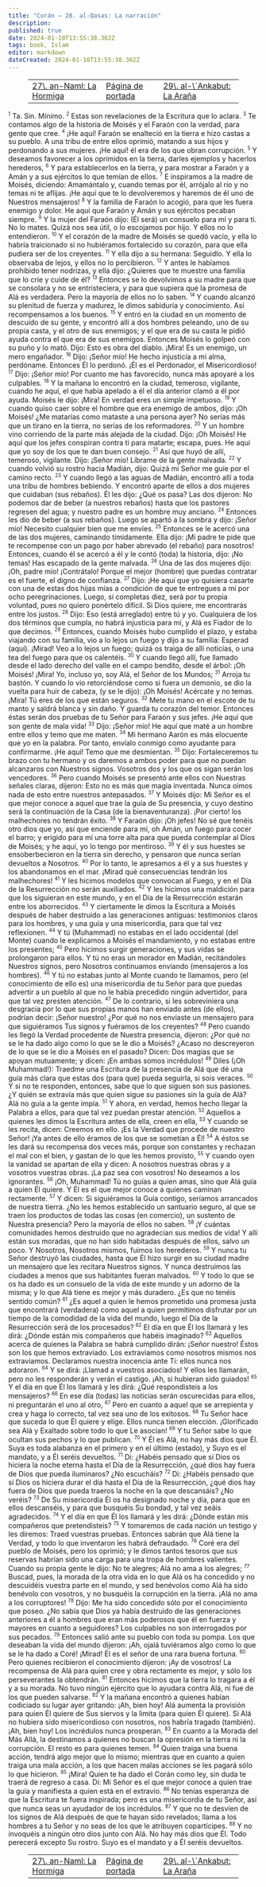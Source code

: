 ```yaml
---
title: "Corán — 28. al-Qasas: La narración"
description: 
published: true
date: 2024-01-10T13:55:38.362Z
tags: book, Islam
editor: markdown
dateCreated: 2024-01-10T13:55:38.362Z
---
```


<figure class="table chapter-navigator">
  <table>
    <tbody>
      <tr>
        <td>
        <a href="/es/book/Islam/Quran/27">
          <span class="mdi mdi-arrow-left-drop-circle"></span><span class="pl-2">27\. an-Naml: La Hormiga</span>
        </a>
        </td>
        <td>
        <a href="/es/book/Islam/Quran">
          <span class="mdi mdi-book-open-variant"></span><span class="pl-2">Página de portada</span>
        </a>
        </td>
        <td>
        <a href="/es/book/Islam/Quran/29">
          <span class="pr-2">29\. al-\`Ankabut: La Araña</span><span class="mdi mdi-arrow-right-drop-circle"></span>
        </a>
        </td>
      </tr>
    </tbody>
  </table>
</figure>

<span id="v1"><sup><small>1</small></sup></span> Ta. Sin. Mínimo.
<span id="v2"><sup><small>2</small></sup></span> Estas son revelaciones de la Escritura que lo aclara.
<span id="v3"><sup><small>3</small></sup></span> Te contamos algo de la historia de Moisés y el Faraón con la verdad, para gente que cree.
<span id="v4"><sup><small>4</small></sup></span> ¡He aquí! Faraón se enalteció en la tierra e hizo castas a su pueblo. A una tribu de entre ellos oprimió, matando a sus hijos y perdonando a sus mujeres. ¡He aquí! él era de los que obran corrupción.
<span id="v5"><sup><small>5</small></sup></span> Y deseamos favorecer a los oprimidos en la tierra, darles ejemplos y hacerlos herederos,
<span id="v6"><sup><small>6</small></sup></span> Y para establecerlos en la tierra, y para mostrar a Faraón y a Amán y a sus ejércitos lo que temían de ellos.
<span id="v7"><sup><small>7</small></sup></span> E inspiramos a la madre de Moisés, diciendo: Amamántalo y, cuando temas por él, arrójalo al río y no temas ni te aflijas. ¡He aquí que te lo devolveremos y haremos de él uno de Nuestros mensajeros!
<span id="v8"><sup><small>8</small></sup></span> Y la familia de Faraón lo acogió, para que les fuera enemigo y dolor. He aquí que Faraón y Amán y sus ejércitos pecaban siempre.
<span id="v9"><sup><small>9</small></sup></span> Y la mujer del Faraón dijo: (Él será) un consuelo para mí y para ti. No lo mates. Quizá nos sea útil, o lo escojamos por hijo. Y ellos no lo entendieron.
<span id="v10"><sup><small>10</small></sup></span> Y el corazón de la madre de Moisés se quedó vacío, y ella lo habría traicionado si no hubiéramos fortalecido su corazón, para que ella pudiera ser de los creyentes.
<span id="v11"><sup><small>11</small></sup></span> Y ella dijo a su hermana: Seguidlo. Y ella lo observaba de lejos, y ellos no lo percibieron.
<span id="v12"><sup><small>12</small></sup></span> Y antes le habíamos prohibido tener nodrizas, y ella dijo: ¿Quieres que te muestre una familia que lo críe y cuide de él?
<span id="v13"><sup><small>13</small></sup></span> Entonces se lo devolvimos a su madre para que se consolara y no se entristeciera, y para que supiera que la promesa de Alá es verdadera. Pero la mayoría de ellos no lo saben.
<span id="v14"><sup><small>14</small></sup></span> Y cuando alcanzó su plenitud de fuerza y madurez, le dimos sabiduría y conocimiento. Así recompensamos a los buenos.
<span id="v15"><sup><small>15</small></sup></span> Y entró en la ciudad en un momento de descuido de su gente, y encontró allí a dos hombres peleando, uno de su propia casta, y el otro de sus enemigos; y el que era de su casta le pidió ayuda contra el que era de sus enemigos. Entonces Moisés lo golpeó con su puño y lo mató. Dijo: Esto es obra del diablo. ¡Mira! Es un enemigo, un mero engañador.
<span id="v16"><sup><small>16</small></sup></span> Dijo: ¡Señor mío! He hecho injusticia a mi alma, perdóname. Entonces Él lo perdonó. ¡Él es el Perdonador, el Misericordioso!
<span id="v17"><sup><small>17</small></sup></span> Dijo: ¡Señor mío! Por cuanto me has favorecido, nunca más apoyaré a los culpables.
<span id="v18"><sup><small>18</small></sup></span> Y la mañana lo encontró en la ciudad, temeroso, vigilante, cuando he aquí, el que había apelado a él el día anterior clamó a él por ayuda. Moisés le dijo: ¡Mira! En verdad eres un simple impetuoso.
<span id="v19"><sup><small>19</small></sup></span> Y cuando quiso caer sobre el hombre que era enemigo de ambos, dijo: ¡Oh Moisés! ¿Me matarías como mataste a una persona ayer? No serías más que un tirano en la tierra, no serías de los reformadores.
<span id="v20"><sup><small>20</small></sup></span> Y un hombre vino corriendo de la parte más alejada de la ciudad. Dijo: ¡Oh Moisés! He aquí que los jefes conspiran contra ti para matarte; escapa, pues. He aquí que yo soy de los que te dan buen consejo.
<span id="v21"><sup><small>21</small></sup></span> Así que huyó de allí, temeroso, vigilante. Dijo: ¡Señor mío! Líbrame de la gente malvada.
<span id="v22"><sup><small>22</small></sup></span> Y cuando volvió su rostro hacia Madián, dijo: Quizá mi Señor me guíe por el camino recto.
<span id="v23"><sup><small>23</small></sup></span> Y cuando llegó a las aguas de Madián, encontró allí a toda una tribu de hombres bebiendo. Y encontró aparte de ellos a dos mujeres que cuidaban (sus rebaños). Él les dijo: ¿Qué os pasa? Las dos dijeron: No podemos dar de beber (a nuestros rebaños) hasta que los pastores regresen del agua; y nuestro padre es un hombre muy anciano.
<span id="v24"><sup><small>24</small></sup></span> Entonces les dio de beber (a sus rebaños). Luego se apartó a la sombra y dijo: ¡Señor mío! Necesito cualquier bien que me envíes.
<span id="v25"><sup><small>25</small></sup></span> Entonces se le acercó una de las dos mujeres, caminando tímidamente. Ella dijo: ¡Mi padre te pide que te recompense con un pago por haber abrevado (el rebaño) para nosotros! Entonces, cuando él se acercó a él y le contó (toda) la historia, dijo: ¡No temas! Has escapado de la gente malvada.
<span id="v26"><sup><small>26</small></sup></span> Una de las dos mujeres dijo: ¡Oh, padre mío! ¡Contrátalo! Porque el mejor (hombre) que puedas contratar es el fuerte, el digno de confianza.
<span id="v27"><sup><small>27</small></sup></span> Dijo: ¡He aquí que yo quisiera casarte con una de estas dos hijas mías a condición de que te entregues a mí por ocho peregrinaciones. Luego, si completas diez, será por tu propia voluntad, pues no quiero ponértelo difícil. Si Dios quiere, me encontrarás entre los justos.
<span id="v28"><sup><small>28</small></sup></span> Dijo: Eso (está arreglado) entre tú y yo. Cualquiera de los dos términos que cumpla, no habrá injusticia para mí, y Alá es Fiador de lo que decimos.
<span id="v29"><sup><small>29</small></sup></span> Entonces, cuando Moisés hubo cumplido el plazo, y estaba viajando con su familia, vio a lo lejos un fuego y dijo a su familia: Esperad (aquí). ¡Mirad! Veo a lo lejos un fuego; quizá os traiga de allí noticias, o una tea del fuego para que os calentéis.
<span id="v30"><sup><small>30</small></sup></span> Y cuando llegó allí, fue llamado desde el lado derecho del valle en el campo bendito, desde el árbol: ¡Oh Moisés! ¡Mira! Yo, incluso yo, soy Alá, el Señor de los Mundos;
<span id="v31"><sup><small>31</small></sup></span> Arroja tu bastón. Y cuando lo vio retorciéndose como si fuera un demonio, se dio la vuelta para huir de cabeza, (y se le dijo): ¡Oh Moisés! Acércate y no temas. ¡Mira! Tú eres de los que están seguros.
<span id="v32"><sup><small>32</small></sup></span> Mete tu mano en el escote de tu manto y saldrá blanca y sin daño. Y guarda tu corazón del temor. Entonces éstas serán dos pruebas de tu Señor para Faraón y sus jefes. ¡He aquí que son gente de mala vida!
<span id="v33"><sup><small>33</small></sup></span> Dijo: ¡Señor mío! He aquí que maté a un hombre entre ellos y temo que me maten.
<span id="v34"><sup><small>34</small></sup></span> Mi hermano Aarón es más elocuente que yo en la palabra. Por tanto, envíalo conmigo como ayudante para confirmarme. ¡He aquí! Temo que me desmientan.
<span id="v35"><sup><small>35</small></sup></span> Dijo: Fortaleceremos tu brazo con tu hermano y os daremos a ambos poder para que no puedan alcanzaros con Nuestros signos. Vosotros dos y los que os sigan serán los vencedores.
<span id="v36"><sup><small>36</small></sup></span> Pero cuando Moisés se presentó ante ellos con Nuestras señales claras, dijeron: Esto no es más que magia inventada. Nunca oímos nada de esto entre nuestros antepasados.
<span id="v37"><sup><small>37</small></sup></span> Y Moisés dijo: Mi Señor es el que mejor conoce a aquel que trae la guía de Su presencia, y cuyo destino será la continuación de la Casa (de la bienaventuranza). ¡Por cierto! los malhechores no tendrán éxito.
<span id="v38"><sup><small>38</small></sup></span> Y Faraón dijo: ¡Oh jefes! No sé que tenéis otro dios que yo, así que enciende para mí, oh Amán, un fuego para cocer el barro; y erigido para mí una torre alta para que pueda contemplar al Dios de Moisés; y he aquí, yo lo tengo por mentiroso.
<span id="v39"><sup><small>39</small></sup></span> Y él y sus huestes se ensoberbecieron en la tierra sin derecho, y pensaron que nunca serían devueltos a Nosotros.
<span id="v40"><sup><small>40</small></sup></span> Por lo tanto, le apresamos a él y a sus huestes y los abandonamos en el mar. ¡Mirad qué consecuencias tendrán los malhechores!
<span id="v41"><sup><small>41</small></sup></span> Y les hicimos modelos que convocan al Fuego, y en el Día de la Resurrección no serán auxiliados.
<span id="v42"><sup><small>42</small></sup></span> Y les hicimos una maldición para que los siguieran en este mundo, y en el Día de la Resurrección estarán entre los aborrecidos.
<span id="v43"><sup><small>43</small></sup></span> Y ciertamente le dimos la Escritura a Moisés después de haber destruido a las generaciones antiguas: testimonios claros para los hombres, y una guía y una misericordia, para que tal vez reflexionen.
<span id="v44"><sup><small>44</small></sup></span> Y tú (Muhammad) no estabas en el lado occidental (del Monte) cuando le explicamos a Moisés el mandamiento, y no estabas entre los presentes;
<span id="v45"><sup><small>45</small></sup></span> Pero hicimos surgir generaciones, y sus vidas se prolongaron para ellos. Y tú no eras un morador en Madián, recitándoles Nuestros signos, pero Nosotros continuamos enviando (mensajeros a los hombres).
<span id="v46"><sup><small>46</small></sup></span> Y tú no estabas junto al Monte cuando te llamamos, pero (el conocimiento de ello es) una misericordia de tu Señor para que puedas advertir a un pueblo al que no le había precedido ningún advertidor, para que tal vez presten atención.
<span id="v47"><sup><small>47</small></sup></span> De lo contrario, si les sobreviniera una desgracia por lo que sus propias manos han enviado antes (de ellos), podrían decir: ¡Señor nuestro! ¿Por qué no nos enviaste un mensajero para que siguiéramos Tus signos y fuéramos de los creyentes?
<span id="v48"><sup><small>48</small></sup></span> Pero cuando les llegó la Verdad procedente de Nuestra presencia, dijeron: ¿Por qué no se le ha dado algo como lo que se le dio a Moisés? ¿Acaso no descreyeron de lo que se le dio a Moisés en el pasado? Dicen: Dos magias que se apoyan mutuamente; y dicen: ¡En ambas somos incrédulos!
<span id="v49"><sup><small>49</small></sup></span> Diles (¡Oh Muhammad!): Traedme una Escritura de la presencia de Alá que dé una guía más clara que estas dos (para que) pueda seguirla, si sois veraces.
<span id="v50"><sup><small>50</small></sup></span> Y si no te responden, entonces, sabe que lo que siguen son sus pasiones. ¿Y quién se extravía más que quien sigue su pasiones sin la guía de Alá? Alá no guía a la gente impía.
<span id="v51"><sup><small>51</small></sup></span> Y ahora, en verdad, hemos hecho llegar la Palabra a ellos, para que tal vez puedan prestar atención.
<span id="v52"><sup><small>52</small></sup></span> Aquellos a quienes les dimos la Escritura antes de ella, creen en ella,
<span id="v53"><sup><small>53</small></sup></span> Y cuando se les recita, dicen: Creemos en ello. ¡Es la Verdad que procede de nuestro Señor! ¡Ya antes de ello éramos de los que se sometían a Él!
<span id="v54"><sup><small>54</small></sup></span> A éstos se les dará su recompensa dos veces más, porque son constantes y rechazan el mal con el bien, y gastan de lo que les hemos provisto,
<span id="v55"><sup><small>55</small></sup></span> Y cuando oyen la vanidad se apartan de ella y dicen: A nosotros nuestras obras y a vosotros vuestras obras. ¡La paz sea con vosotros! No deseamos a los ignorantes.
<span id="v56"><sup><small>56</small></sup></span> ¡Oh, Muhammad! Tú no guías a quien amas, sino que Alá guía a quien Él quiere. Y Él es el que mejor conoce a quienes caminan rectamente.
<span id="v57"><sup><small>57</small></sup></span> Y dicen: Si siguiéramos la Guía contigo, seríamos arrancados de nuestra tierra. ¿No les hemos establecido un santuario seguro, al que se traen los productos de todas las cosas (en comercio), un sustento de Nuestra presencia? Pero la mayoría de ellos no saben.
<span id="v58"><sup><small>58</small></sup></span> ¡Y cuántas comunidades hemos destruido que no agradecían sus medios de vida! Y allí están sus moradas, que no han sido habitadas después de ellos, salvo un poco. Y Nosotros, Nosotros mismos, fuimos los herederos.
<span id="v59"><sup><small>59</small></sup></span> Y nunca tu Señor destruyó las ciudades, hasta que Él hizo surgir en su ciudad madre un mensajero que les recitara Nuestros signos. Y nunca destruimos las ciudades a menos que sus habitantes fueran malvados.
<span id="v60"><sup><small>60</small></sup></span> Y todo lo que se os ha dado es un consuelo de la vida de este mundo y un adorno de la misma; y lo que Alá tiene es mejor y más duradero. ¿Es que no tenéis sentido común?
<span id="v61"><sup><small>61</small></sup></span> ¿Es aquel a quien le hemos prometido una promesa justa que encontrará (verdadera) como aquel a quien permitimos disfrutar por un tiempo de la comodidad de la vida del mundo, luego el Día de la Resurrección será de los procesados?
<span id="v62"><sup><small>62</small></sup></span> El día en que Él los llamará y les dirá: ¿Dónde están mis compañeros que habéis imaginado?
<span id="v63"><sup><small>63</small></sup></span> Aquellos acerca de quienes la Palabra se habrá cumplido dirán: ¡Señor nuestro! Éstos son los que hemos extraviado. Los extraviamos como nosotros mismos nos extraviamos. Declaramos nuestra inocencia ante Ti: ellos nunca nos adoraron.
<span id="v64"><sup><small>64</small></sup></span> Y se dirá: ¡Llamad a vuestros asociados! Y ellos les llamarán, pero no les responderán y verán el castigo. ¡Ah, si hubieran sido guiados!
<span id="v65"><sup><small>65</small></sup></span> Y el día en que Él los llamará y les dirá: ¿Qué respondisteis a los mensajeros?
<span id="v66"><sup><small>66</small></sup></span> En ese día (todas) las noticias serán oscurecidas para ellos, ni preguntarán el uno al otro,
<span id="v67"><sup><small>67</small></sup></span> Pero en cuanto a aquel que se arrepienta y crea y haga lo correcto, tal vez sea uno de los exitosos.
<span id="v68"><sup><small>68</small></sup></span> Tu Señor hace que suceda lo que Él quiere y elige. Ellos nunca tienen elección. ¡Glorificado sea Alá y Exaltado sobre todo lo que Le asocian!
<span id="v69"><sup><small>69</small></sup></span> Y tu Señor sabe lo que ocultan sus pechos y lo que publican.
<span id="v70"><sup><small>70</small></sup></span> Y Él es Alá, no hay más dios que Él. Suya es toda alabanza en el primero y en el último (estado), y Suyo es el mandato, y a Él seréis devueltos.
<span id="v71"><sup><small>71</small></sup></span> Di: ¿Habéis pensado que si Dios os hiciera la noche eterna hasta el Día de la Resurrección, ¿qué dios hay fuera de Dios que pueda iluminaros? ¿No escucháis?
<span id="v72"><sup><small>72</small></sup></span> Di: ¿Habéis pensado que si Dios os hiciera durar el día hasta el Día de la Resurrección, ¿qué dios hay fuera de Dios que pueda traeros la noche en la que descansáis? ¿No veréis?
<span id="v73"><sup><small>73</small></sup></span> De Su misericordia Él os ha designado noche y día, para que en ellos descanséis, y para que busquéis Su bondad, y tal vez seáis agradecidos.
<span id="v74"><sup><small>74</small></sup></span> Y el día en que Él los llamará y les dirá: ¿Dónde están mis compañeros que pretendisteis?
<span id="v75"><sup><small>75</small></sup></span> Y tomaremos de cada nación un testigo y les diremos: Traed vuestras pruebas. Entonces sabrán que Alá tiene la Verdad, y todo lo que inventaron les habrá defraudado.
<span id="v76"><sup><small>76</small></sup></span> Coré era del pueblo de Moisés, pero los oprimió; y le dimos tantos tesoros que sus reservas habrían sido una carga para una tropa de hombres valientes. Cuando su propia gente le dijo: No te alegres; Alá no ama a los alegres;
<span id="v77"><sup><small>77</small></sup></span> Buscad, pues, la morada de la otra vida en lo que Alá os ha concedido y no descuidéis vuestra parte en el mundo, y sed benévolos como Alá ha sido benévolo con vosotros, y no busquéis la corrupción en la tierra. ¡Alá no ama a los corruptores!
<span id="v78"><sup><small>78</small></sup></span> Dijo: Me ha sido concedido sólo por el conocimiento que poseo. ¿No sabía que Dios ya había destruido de las generaciones anteriores a él a hombres que eran más poderosos que él en fuerza y mayores en cuanto a seguidores? Los culpables no son interrogados por sus pecados.
<span id="v79"><sup><small>79</small></sup></span> Entonces salió ante su pueblo con toda su pompa. Los que deseaban la vida del mundo dijeron: ¡Ah, ojalá tuviéramos algo como lo que se le ha dado a Coré! ¡Mirad! Él es el señor de una rara buena fortuna.
<span id="v80"><sup><small>80</small></sup></span> Pero quienes recibieron el conocimiento dijeron: ¡Ay de vosotros! La recompensa de Alá para quien cree y obra rectamente es mejor, y sólo los perseverantes la obtendrán.
<span id="v81"><sup><small>81</small></sup></span> Entonces hicimos que la tierra lo tragara a él y a su morada. No tuvo ningún ejército que lo ayudara contra Alá, ni fue de los que pueden salvarse.
<span id="v82"><sup><small>82</small></sup></span> Y la mañana encontró a quienes habían codiciado su lugar ayer gritando: ¡Ah, bien hoy! Alá aumenta la provisión para quien Él quiere de Sus siervos y la limita (para quien Él quiere). Si Alá no hubiera sido misericordioso con nosotros, nos habría tragado (también). ¡Ah, bien hoy! Los incrédulos nunca prosperan.
<span id="v83"><sup><small>83</small></sup></span> En cuanto a la Morada del Más Allá, la destinamos a quienes no buscan la opresión en la tierra ni la corrupción. El resto es para quienes temen.
<span id="v84"><sup><small>84</small></sup></span> Quien traiga una buena acción, tendrá algo mejor que lo mismo; mientras que en cuanto a quien traiga una mala acción, a los que hacen malas acciones se les pagará sólo lo que hicieron.
<span id="v85"><sup><small>85</small></sup></span> ¡Mira! Quien te ha dado el Corán como ley, sin duda te traerá de regreso a casa. Di: Mi Señor es el que mejor conoce a quien trae la guía y manifiesta a quien está en el extravío.
<span id="v86"><sup><small>86</small></sup></span> No tenías esperanza de que la Escritura te fuera inspirada; pero es una misericordia de tu Señor, así que nunca seas un ayudador de los incrédulos.
<span id="v87"><sup><small>87</small></sup></span> Y que no te desvíen de los signos de Alá después de que te hayan sido revelados; llama a los hombres a tu Señor y no seas de los que le atribuyen copartícipes.
<span id="v88"><sup><small>88</small></sup></span> Y no invoquéis a ningún otro dios junto con Alá. No hay más dios que Él. Todo perecerá excepto Su rostro. Suyo es el mandato y a Él seréis devueltos.

<figure class="table chapter-navigator">
  <table>
    <tbody>
      <tr>
        <td>
        <a href="/es/book/Islam/Quran/27">
          <span class="mdi mdi-arrow-left-drop-circle"></span><span class="pl-2">27\. an-Naml: La Hormiga</span>
        </a>
        </td>
        <td>
        <a href="/es/book/Islam/Quran">
          <span class="mdi mdi-book-open-variant"></span><span class="pl-2">Página de portada</span>
        </a>
        </td>
        <td>
        <a href="/es/book/Islam/Quran/29">
          <span class="pr-2">29\. al-\`Ankabut: La Araña</span><span class="mdi mdi-arrow-right-drop-circle"></span>
        </a>
        </td>
      </tr>
    </tbody>
  </table>
</figure>